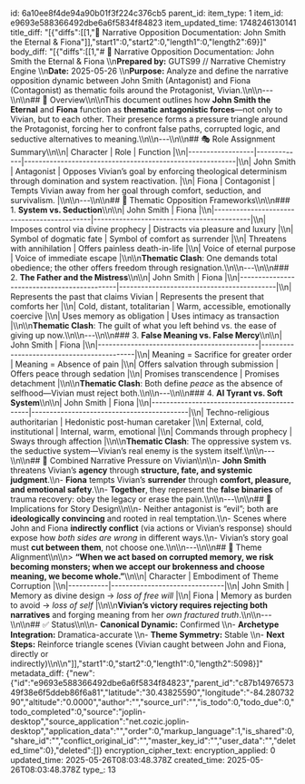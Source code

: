 id: 6a10ee8f4de94a90b01f3f224c376cb5
parent_id: 
item_type: 1
item_id: e9693e588366492dbe6a6f5834f84823
item_updated_time: 1748246130141
title_diff: "[{\"diffs\":[[1,\"📘 Narrative Opposition Documentation: John Smith the Eternal & Fiona\"]],\"start1\":0,\"start2\":0,\"length1\":0,\"length2\":69}]"
body_diff: "[{\"diffs\":[[1,\"# 📘 Narrative Opposition Documentation: John Smith the Eternal & Fiona  \\\n**Prepared by:** GUTS99 // Narrative Chemistry Engine  \\\n**Date:** 2025-05-26  \\\n**Purpose:** Analyze and define the narrative opposition dynamic between John Smith (Antagonist) and Fiona (Contagonist) as thematic foils around the Protagonist, Vivian.\\\n\\\n---\\\n\\\n## 🧩 Overview\\\n\\\nThis document outlines how **John Smith the Eternal** and **Fiona** function as **thematic antagonistic forces**—not only to Vivian, but to each other. Their presence forms a pressure triangle around the Protagonist, forcing her to confront false paths, corrupted logic, and seductive alternatives to meaning.\\\n\\\n---\\\n\\\n## 🎭 Role Assignment Summary\\\n\\\n| Character        | Role        | Function                                                |\\\n|------------------|-------------|----------------------------------------------------------|\\\n| John Smith       | Antagonist  | Opposes Vivian’s goal by enforcing theological determinism through domination and system reactivation. |\\\n| Fiona            | Contagonist | Tempts Vivian away from her goal through comfort, seduction, and survivalism. |\\\n\\\n---\\\n\\\n## 🧠 Thematic Opposition Frameworks\\\n\\\n### 1. **System vs. Seduction**\\\n\\\n| John Smith                                 | Fiona                                     |\\\n|--------------------------------------------|-------------------------------------------|\\\n| Imposes control via divine prophecy        | Distracts via pleasure and luxury         |\\\n| Symbol of dogmatic fate                    | Symbol of comfort as surrender            |\\\n| Threatens with annihilation                | Offers painless death-in-life            |\\\n| Voice of eternal purpose                   | Voice of immediate escape                 |\\\n\\\n**Thematic Clash**: One demands total obedience; the other offers freedom through resignation.\\\n\\\n---\\\n\\\n### 2. **The Father and the Mistress**\\\n\\\n| John Smith                                 | Fiona                                     |\\\n|--------------------------------------------|-------------------------------------------|\\\n| Represents the past that claims Vivian     | Represents the present that comforts her  |\\\n| Cold, distant, totalitarian                | Warm, accessible, emotionally coercive    |\\\n| Uses memory as obligation                  | Uses intimacy as transaction              |\\\n\\\n**Thematic Clash**: The guilt of what you left behind vs. the ease of giving up now.\\\n\\\n---\\\n\\\n### 3. **False Meaning vs. False Mercy**\\\n\\\n| John Smith                                 | Fiona                                     |\\\n|--------------------------------------------|-------------------------------------------|\\\n| Meaning = Sacrifice for greater order      | Meaning = Absence of pain                 |\\\n| Offers salvation through submission        | Offers peace through sedation             |\\\n| Promises transcendence                     | Promises detachment                       |\\\n\\\n**Thematic Clash**: Both define *peace* as the absence of selfhood—Vivian must reject both.\\\n\\\n---\\\n\\\n### 4. **AI Tyrant vs. Soft System**\\\n\\\n| John Smith                                 | Fiona                                     |\\\n|--------------------------------------------|-------------------------------------------|\\\n| Techno-religious authoritarian             | Hedonistic post-human caretaker           |\\\n| External, cold, institutional              | Internal, warm, emotional                 |\\\n| Commands through prophecy                  | Sways through affection                   |\\\n\\\n**Thematic Clash**: The oppressive system vs. the seductive system—Vivian’s real enemy is the system itself.\\\n\\\n---\\\n\\\n## 🔗 Combined Narrative Pressure on Vivian\\\n\\\n- **John Smith** threatens Vivian’s **agency** through **structure, fate, and systemic judgment**.\\\n- **Fiona** tempts Vivian’s **surrender** through **comfort, pleasure, and emotional safety**.\\\n- **Together**, they represent the **false binaries** of trauma recovery: obey the legacy or erase the pain.\\\n\\\n---\\\n\\\n## 🧠 Implications for Story Design\\\n\\\n- Neither antagonist is “evil”; both are **ideologically convincing** and rooted in real temptation.\\\n- Scenes where John and Fiona **indirectly conflict** (via actions or Vivian’s response) should expose how *both sides are wrong* in different ways.\\\n- Vivian’s story goal must **cut between them**, not choose one.\\\n\\\n---\\\n\\\n## 🎯 Theme Alignment\\\n\\\n> **“When we act based on corrupted memory, we risk becoming monsters; when we accept our brokenness and choose meaning, we become whole.”**\\\n\\\n| Character | Embodiment of Theme Corruption |\\\n|-----------|-------------------------------|\\\n| John Smith | Memory as divine design → *loss of free will* |\\\n| Fiona      | Memory as burden to avoid → *loss of self* |\\\n\\\n**Vivian’s victory requires rejecting both narratives** and forging meaning from her *own fractured truth*.\\\n\\\n---\\\n\\\n## ✅ Status\\\n\\\n- **Canonical Dynamic:** Confirmed  \\\n- **Archetype Integration:** Dramatica-accurate  \\\n- **Theme Symmetry:** Stable  \\\n- **Next Steps:** Reinforce triangle scenes (Vivian caught between John and Fiona, directly or indirectly)\\\n\\\n\"]],\"start1\":0,\"start2\":0,\"length1\":0,\"length2\":5098}]"
metadata_diff: {"new":{"id":"e9693e588366492dbe6a6f5834f84823","parent_id":"c87b1497657349f38e6f5ddeb86f6a81","latitude":"30.43825590","longitude":"-84.28073290","altitude":"0.0000","author":"","source_url":"","is_todo":0,"todo_due":0,"todo_completed":0,"source":"joplin-desktop","source_application":"net.cozic.joplin-desktop","application_data":"","order":0,"markup_language":1,"is_shared":0,"share_id":"","conflict_original_id":"","master_key_id":"","user_data":"","deleted_time":0},"deleted":[]}
encryption_cipher_text: 
encryption_applied: 0
updated_time: 2025-05-26T08:03:48.378Z
created_time: 2025-05-26T08:03:48.378Z
type_: 13